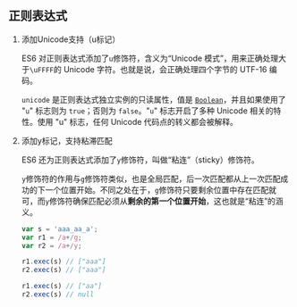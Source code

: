 ## 正则表达式

1. 添加Unicode支持（u标记）

   ES6 对正则表达式添加了`u`修饰符，含义为“Unicode 模式”，用来正确处理大于`\uFFFF`的 Unicode 字符。也就是说，会正确处理四个字节的 UTF-16 编码。

    `unicode` 是正则表达式独立实例的只读属性，值是 [`Boolean`](https://developer.mozilla.org/zh-CN/docs/Web/JavaScript/Reference/Boolean)，并且如果使用了 "`u`" 标志则为 `true`；否则为 `false`。"`u`" 标志开启了多种 Unicode 相关的特性。使用 "u" 标志，任何 Unicode 代码点的转义都会被解释。

   

2. 添加y标记，支持粘滞匹配

   ES6 还为正则表达式添加了`y`修饰符，叫做“粘连”（sticky）修饰符。

   `y`修饰符的作用与`g`修饰符类似，也是全局匹配，后一次匹配都从上一次匹配成功的下一个位置开始。不同之处在于，`g`修饰符只要剩余位置中存在匹配就可，而`y`修饰符确保匹配必须从**剩余的第一个位置开始**，这也就是“粘连”的涵义。

   ```javascript
   var s = 'aaa_aa_a';
   var r1 = /a+/g;
   var r2 = /a+/y;
   
   r1.exec(s) // ["aaa"]
   r2.exec(s) // ["aaa"]
   
   r1.exec(s) // ["aa"]
   r2.exec(s) // null
   ```